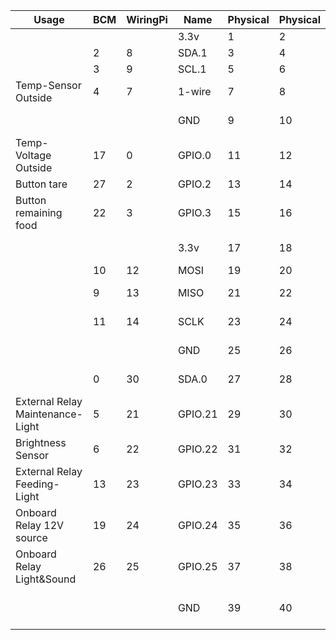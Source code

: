 | Usage                             | BCM | WiringPi | Name    | Physical | Physical | Name    | WiringPi | BCM | Usage                     |
|-----------------------------------|-----|----------|---------|----------|----------|---------|----------|-----|---------------------------|
|                                   |     |          | 3.3v    | 1        | 2        | 5v      |          |     |                           |
|                                   | 2   | 8        | SDA.1   | 3        | 4        | 5v      |          |     |                           |
|                                   | 3   | 9        | SCL.1   | 5        | 6        | GND     |          |     |                           |
| Temp-Sensor Outside               | 4   | 7        | 1-wire  | 7        | 8        | TxD     | 15       | 14  | Load-cell 1 DAT           |
|                                   |     |          | GND     | 9        | 10       | RxD     | 16       | 15  | Load-cell 1 SCK           |
| Temp-Voltage Outside              | 17  | 0        | GPIO.0  | 11       | 12       | GPIO.1  | 1        | 18  | Button maintenance        |
| Button tare                       | 27  | 2        | GPIO.2  | 13       | 14       | GND     |          |     |                           |
| Button remaining food             | 22  | 3        | GPIO.3  | 15       | 16       | GPIO.4  | 4        | 23  | Load-cell 2 DAT           |
|                                   |     |          | 3.3v    | 17       | 18       | GPIO.5  | 5        | 24  | Load-cell 2 SCK           |
|                                   | 10  | 12       | MOSI    | 19       | 20       | GND     |          |     |                           |
|                                   | 9   | 13       | MISO    | 21       | 22       | GPIO.6  | 6        | 25  | Load-cell 3 DAT           |
|                                   | 11  | 14       | SCLK    | 23       | 24       | CE0     | 10       | 8   | Load-cell 3 SCK           |
|                                   |     |          | GND     | 25       | 26       | CE1     | 11       | 7   | Load-cell 4 DAT           |
|                                   | 0   | 30       | SDA.0   | 27       | 28       | SCL.0   | 31       | 1   | Load-cell 4 SCK           |
| External Relay Maintenance- Light | 5   | 21       | GPIO.21 | 29       | 30       | GND     |          |     |                           |
| Brightness Sensor                 | 6   | 22       | GPIO.22 | 31       | 32       | GPIO.26 | 26       | 12  |                           |
| External Relay Feeding-Light      | 13  | 23       | GPIO.23 | 33       | 34       | GND     |          |     |                           |
| Onboard Relay 12V source          | 19  | 24       | GPIO.24 | 35       | 36       | GPIO.27 | 27       | 16  |                           |
| Onboard Relay Light&Sound         | 26  | 25       | GPIO.25 | 37       | 38       | GPIO.28 | 28       | 20  | Onboard Relay Motor open  |
|                                   |     |          | GND     | 39       | 40       | GPIO.29 | 29       | 21  | Onboard Relay Motor close |